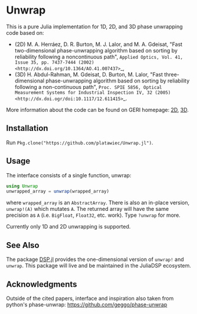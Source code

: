 # Unwrap

This is a pure Julia implementation for 1D, 2D, and 3D phase unwrapping code based on:
 * (2D) M. A. Herráez, D. R. Burton, M. J. Lalor, and M. A. Gdeisat, "Fast two-dimensional phase-unwrapping algorithm based on sorting by reliability following a noncontinuous path", `Applied Optics, Vol. 41, Issue 35, pp. 7437-7444 (2002) <http://dx.doi.org/10.1364/AO.41.007437>`_,
* (3D) H. Abdul-Rahman, M. Gdeisat, D. Burton, M. Lalor, "Fast three-dimensional phase-unwrapping algorithm based on sorting by reliability following a non-continuous path", `Proc. SPIE 5856, Optical Measurement Systems for Industrial Inspection IV, 32 (2005) <http://dx.doi.ogr/doi:10.1117/12.611415>`_.

More information about the code can be found on GERI homepage:
[2D](http://www.ljmu.ac.uk/GERI/90207.htm),
[3D](http://www.ljmu.ac.uk/GERI/90208.htm).

## Installation

Run `Pkg.clone("https://github.com/platawiec/Unwrap.jl")`.

## Usage

The interface consists of a single function, unwrap:

```julia
using Unwrap
unwrapped_array = unwrap(wrapped_array)
```

where `wrapped_array` is an `AbstractArray`. There is also an
in-place version, `unwrap!(A)` which mutates `A`. The returned array will have
the same precision as `A` (i.e. `BigFloat`, `Float32`, etc. work). Type
`?unwrap` for more.

Currently only 1D and 2D unwrapping is supported.

## See Also

The package [DSP.jl](https://github.com/JuliaDSP/DSP.jl) provides the one-dimensional version of `unwrap!` and `unwrap`. This package will live and be maintained in the JuliaDSP ecosystem.

## Acknowledgments

Outside of the cited papers, interface and inspiration also taken from python's
phase-unwrap: <https://github.com/geggo/phase-unwrap>
